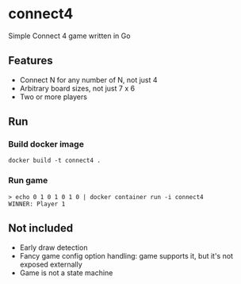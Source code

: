 # connect4

Simple Connect 4 game written in Go

## Features

* Connect N for any number of N, not just 4
* Arbitrary board sizes, not just 7 x 6
* Two or more players

## Run

### Build docker image

```
docker build -t connect4 .
```

### Run game

```
> echo 0 1 0 1 0 1 0 | docker container run -i connect4
WINNER: Player 1
```

## Not included

* Early draw detection
* Fancy game config option handling: game supports it, but it's not exposed externally
* Game is not a state machine
